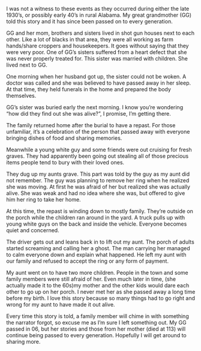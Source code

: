 I was not a witness to these events as they occurred during either the late 1930’s, or possibly early 40’s in rural Alabama. My great grandmother (GG) told this story and it has since been passed on to every generation. 

GG and her mom, brothers and sisters lived in shot gun houses next to each other. Like a lot of blacks in that area, they were all working as farm hands/share croppers and housekeepers. It goes without saying that they were very poor. One of GG’s sisters suffered from a heart defect that she was never properly treated for. This sister was married with children. She lived next to GG.

One morning when her husband got up, the sister could not be woken. A doctor was called and she was believed to have passed away in her sleep. At that time, they held funerals in the home and prepared the body themselves. 

GG’s sister was buried early the next morning. I know you’re wondering “how did they find out she was alive?”, I promise, I’m getting there.  

The family returned home after the burial to have a repast. For those unfamiliar, it’s a celebration of the person that passed away with everyone bringing dishes of food and sharing memories. 

Meanwhile a young white guy and some friends were out cruising for fresh graves. They had apparently been going out stealing all of those precious items people tend to bury with their loved ones. 

They dug up my aunts grave. This part was told by the guy as my aunt did not remember. The guy was planning to remove her ring when he realized she was moving. 
At first he was afraid of her but realized she was actually alive. 
She was weak and had no idea where she was, but offered to give him her ring to take her home. 

At this time, the repast is winding down to mostly family. They’re outside on the porch while the children ran around in the yard. A truck pulls up with young white guys on the back and inside the vehicle. Everyone becomes quiet and concerned.

The driver gets out and leans back in to lift out my aunt. The porch of adults started screaming and calling her a ghost. The man carrying her managed to calm everyone down and explain what happened. He left my aunt with our family and refused to accept the ring or any form of payment. 

My aunt went on to have two more children. People in the town and some family members were still afraid of her. Even much later in time, (she actually made it to the 60s)my mother and the other kids would dare each other to go up on her porch. I never met her as she passed away a long time before my birth. I love this story because so many things had to go right and wrong for my aunt to have made it out alive.

Every time this story is told, a family member will chime in with something the narrator forgot, so excuse me as I’m sure I left something out. My GG passed in 06, but her stories and those from her mother (died at 113) will continue being passed to every generation. Hopefully I will get around to sharing more.